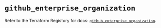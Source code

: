 # `github_enterprise_organization`

Refer to the Terraform Registory for docs: [`github_enterprise_organization`](https://registry.terraform.io/providers/integrations/github/5.33.0/docs/resources/enterprise_organization).
